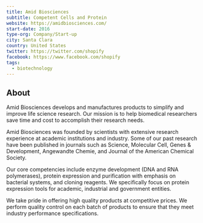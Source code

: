 ```yaml
---
title: Amid Biosciences
subtitle: Competent Cells and Protein
website: https://amidbiosciences.com/
start-date: 2016
type-org: Company/Start-up
city: Santa Clara
country: United States
twitter: https://twitter.com/shopify
facebook: https://www.facebook.com/shopify
tags:
  - biotechnology
---
```


## About
Amid Biosciences develops and manufactures products to simplify and improve life science research. Our mission is to help biomedical researchers save time and cost to accomplish their research needs.

Amid Biosciences was founded by scientists with extensive research experience at academic institutions and industry. Some of our past research have been published in journals such as Science, Molecular Cell, Genes & Development, Angewandte Chemie, and Journal of the American Chemical Society.

Our core competencies include enzyme development (DNA and RNA polymerases), protein expression and purification with emphasis on bacterial systems, and cloning reagents. We specifically focus on protein expression tools for academic, industrial and government entities.

We take pride in offering high quality products at competitive prices. We perform quality control on each batch of products to ensure that they meet industry performance specifications.
